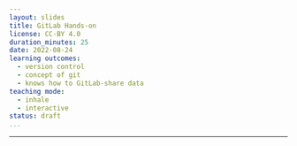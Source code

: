 ```yaml
---
layout: slides
title: GitLab Hands-on
license: CC-BY 4.0
duration_minutes: 25
date: 2022-08-24
learning outcomes:
  - version control
  - concept of git
  - knows how to GitLab-share data
teaching mode:
  - inhale
  - interactive
status: draft
...
```

---